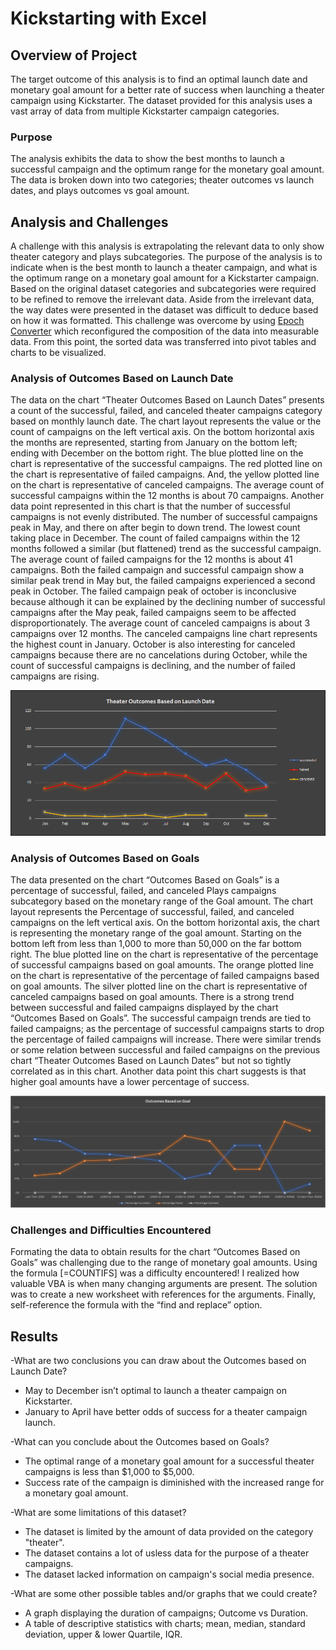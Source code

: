 # Kickstarting with Excel

## Overview of Project

The target outcome of this analysis is to find an optimal launch date and monetary goal amount for a better rate of success when launching a theater campaign using Kickstarter. The dataset provided for this analysis uses a vast array of data from multiple Kickstarter campaign categories.

### Purpose

The analysis exhibits the data to show the best months to launch a successful campaign and the optimum range for the monetary goal amount. The data is broken down into two categories; theater outcomes vs launch dates, and plays outcomes vs goal amount.

## Analysis and Challenges

A challenge with this analysis is extrapolating the relevant data to only show theater category and plays subcategories. The purpose of the analysis is to indicate when is the best month to launch a theater campaign, and what is the optimum range on a monetary goal amount for a Kickstarter campaign. Based on the original dataset categories and subcategories were required to be refined to remove the irrelevant data. Aside from the irrelevant data, the way dates were presented in the dataset was difficult to deduce based on how it was formatted. This challenge was overcome by using [Epoch Converter](https://www.epochconverter.com/) which reconfigured the composition of the data into measurable data. From this point, the sorted data was transferred into pivot tables and charts to be visualized.

### Analysis of Outcomes Based on Launch Date

The data on the chart “Theater Outcomes Based on Launch Dates” presents a count of the successful, failed, and canceled theater campaigns category based on monthly launch date. The chart layout represents the value or the count of campaigns on the left vertical axis. On the bottom horizontal axis the months are represented, starting from January on the bottom left; ending with December on the bottom right. The blue plotted line on the chart is representative of the successful campaigns. The red plotted line on the chart is representative of failed campaigns. And, the yellow plotted line on the chart is representative of canceled campaigns. The average count of successful campaigns within the 12 months is about 70 campaigns. Another data point represented in this chart is that the number of successful campaigns is not evenly distributed. The number of successful campaigns peak in May, and there on after begin to down trend. The lowest count taking place in December. The count of failed campaigns within the 12 months followed a similar (but flattened) trend as the successful campaign. The average count of failed campaigns for the 12 months is about 41 campaigns. Both the failed campaign and successful campaign show a similar peak trend in May but, the failed campaigns experienced a second peak in October. The failed campaign peak of october is inconclusive because although it can be explained by the declining number of successful campaigns after the May peak, failed campaigns seem to be affected disproportionately. The average count of canceled campaigns is about 3 campaigns over 12 months. The canceled campaigns line chart represents the highest count in January. October is also interesting for canceled campaigns because there are no cancelations during October, while the count of successful campaigns is declining, and the number of failed campaigns are rising.

![Theater_Outcomes_vs_Launch.png](resources/Theater_Outcomes_vs_Launch.png)

### Analysis of Outcomes Based on Goals

The data presented on the chart “Outcomes Based on Goals” is a percentage of successful, failed, and canceled Plays campaigns subcategory based on the monetary range of the Goal amount. The chart layout represents the Percentage of successful, failed, and canceled campaigns on the left vertical axis. On the bottom horizontal axis, the chart is representing the monetary range of the goal amount. Starting on the bottom left from less than 1,000 to more than 50,000 on the far bottom right. The blue plotted line on the chart is representative of the percentage of successful campaigns based on goal amounts. The orange plotted line on the chart is representative of the percentage of failed campaigns based on goal amounts. The silver plotted line on the chart is representative of canceled campaigns based on goal amounts. There is a strong trend between successful and failed campaigns displayed by the chart “Outcomes Based on Goals”. The successful campaign trends are tied to failed campaigns; as the percentage of successful campaigns starts to drop the percentage of failed campaigns will increase. There were similar trends or some relation between successful and failed campaigns on the previous chart “Theater Outcomes Based on Launch Dates” but not so tightly correlated as in this chart. Another data point this chart suggests is that higher goal amounts have a lower percentage of success.  

![Outcomes_vs_Goals.png](resources/Outcomes_vs_Goals.png)

### Challenges and Difficulties Encountered

Formating the data to obtain results for the chart “Outcomes Based on Goals” was challenging due to the range of monetary goal amounts. Using the formula [=COUNTIFS] was a difficulty encountered! I realized how valuable VBA is when many changing arguments are present. The solution was to create a new worksheet with references for the arguments. Finally, self-reference the formula with the “find and replace” option.

## Results

-What are two conclusions you can draw about the Outcomes based on Launch Date? 
- May to December isn’t optimal to launch a theater campaign on Kickstarter.
- January to April have better odds of success for a theater campaign launch.

-What can you conclude about the Outcomes based on Goals?
- The optimal range of a monetary goal amount for a successful theater campaigns is less than $1,000 to $5,000. 
- Success rate of the campaign is diminished with the increased range for a monetary goal amount. 

-What are some limitations of this dataset?
- The dataset is limited by the amount of data provided on the category "theater".
- The dataset contains a lot of usless data for the purpose of a theater campaigns.
- The dataset lacked information on campaign's social media presence.

-What are some other possible tables and/or graphs that we could create?
- A graph displaying the duration of campaigns; Outcome vs Duration.
- A table of descriptive statistics with charts; mean, median, standard deviation, upper & lower Quartile, IQR. 
